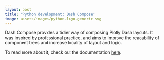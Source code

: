 ```yaml
---
layout: post
title: "Python development: Dash Compose"
image: assets/images/python-logo-generic.svg
---
```


Dash Compose provides a tidier way of composing Plotly Dash layouts.
It was inspired by professional practice, and aims to improve the readability of component trees and increase locality of layout and logic.

To read more about it, check out the documentation [here](https://wiseideas.au/dash-compose/).
